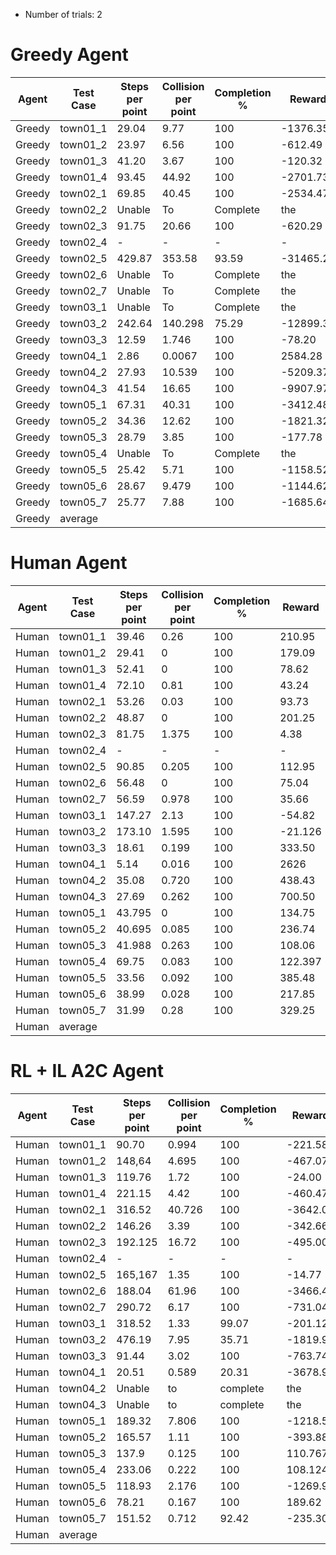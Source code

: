 - Number of trials: 2

# Greedy Agent
| Agent  | Test Case | Steps per point | Collision per point | Completion % | Reward    | Reward per point |
|--------|-----------|-----------------|---------------------|--------------|-----------|------------------|
| Greedy | town01_1  | 29.04           | 9.77                | 100          | -1376.35  | -16.58           |
| Greedy | town01_2  | 23.97           | 6.56                | 100          | -612.49   | -10.38           |
| Greedy | town01_3  | 41.20           | 3.67                | 100          | -120.32   | -4.46            |
| Greedy | town01_4  | 93.45           | 44.92               | 100          | -2701.73  | -87.15           |
| Greedy | town02_1  | 69.85           | 40.45               | 100          | -2534.47  | -81.76           |
| Greedy | town02_2  | Unable          | To                  | Complete     | the       | route            |
| Greedy | town02_3  | 91.75           | 20.66               | 100          | -620.29   | -38.77           |
| Greedy | town02_4  | -               | -                   | -            | -         | -                |
| Greedy | town02_5  | 429.87          | 353.58              | 93.59        | -31465.21 | -806.80          |
| Greedy | town02_6  | Unable          | To                  | Complete     | the       | route            |
| Greedy | town02_7  | Unable          | To                  | Complete     | the       | route            |
| Greedy | town03_1  | Unable          | To                  | Complete     | the       | route            |
| Greedy | town03_2  | 242.64          | 140.298             | 75.29        | -12899.38 | -307.13          |
| Greedy | town03_3  | 12.59           | 1.746               | 100          | -78.20    | -0.61            |
| Greedy | town04_1  | 2.86            | 0.0067              | 100          | 2584.28   | 2.65             |
| Greedy | town04_2  | 27.93           | 10.539              | 100          | -5209.37  | -20.51           |
| Greedy | town04_3  | 41.54           | 16.65               | 100          | -9907.97  | -34.17           |
| Greedy | town05_1  | 67.31           | 40.31               | 100          | -3412.48  | -77.56           |
| Greedy | town05_2  | 34.36           | 12.62               | 100          | -1821.32  | -22.21           |
| Greedy | town05_3  | 28.79           | 3.85                | 100          | -177.78   | -4.44            |
| Greedy | town05_4  | Unable          | To                  | Complete     | the       | route            |
| Greedy | town05_5  | 25.42           | 5.71                | 100          | -1158.52  | -8.52            |
| Greedy | town05_6  | 28.67           | 9.479               | 100          | -1144.62  | -15.897          |
| Greedy | town05_7  | 25.77           | 7.88                | 100          | -1685.64  | -12.77           |
| Greedy | average   |
# Human Agent
| Agent  | Test Case | Steps per point | Collision per point | Completion % | Reward    | Reward per point |
|--------|-----------|-----------------|---------------------|--------------|-----------|------------------|
| Human  | town01_1  | 39.46           | 0.26                | 100          | 210.95    | 2.54             |
| Human  | town01_2  | 29.41           | 0                   | 100          | 179.09    | 3.04             |
| Human  | town01_3  | 52.41           | 0                   | 100          | 78.62     | 2.91             |
| Human  | town01_4  | 72.10           | 0.81                | 100          | 43.24     | 1.39             |
| Human  | town02_1  | 53.26           | 0.03                | 100          | 93.73     | 3.02             |
| Human  | town02_2  | 48.87           | 0                   | 100          | 201.25    | 2.96             |
| Human  | town02_3  | 81.75           | 1.375               | 100          | 4.38      | 0.27             |
| Human  | town02_4  | -               | -                   | -            | -         | -                |
| Human  | town02_5  | 90.85           | 0.205               | 100          | 112.95    | 2.90             |
| Human  | town02_6  | 56.48           | 0                   | 100          | 75.04     | 3.13             |
| Human  | town02_7  | 56.59           | 0.978               | 100          | 35.66     | 1.55             |
| Human  | town03_1  | 147.27          | 2.13                | 100          | -54.82    | -1.02            |
| Human  | town03_2  | 173.10          | 1.595               | 100          | -21.126   | -0.50            |
| Human  | town03_3  | 18.61           | 0.199               | 100          | 333.50    | 2.61             |
| Human  | town04_1  | 5.14            | 0.016               | 100          | 2626      | 2.69             |
| Human  | town04_2  | 35.08           | 0.720               | 100          | 438.43    | 1.73             |
| Human  | town04_3  | 27.69           | 0.262               | 100          | 700.50    | 2.42             |
| Human  | town05_1  | 43.795          | 0                   | 100          | 134.75    | 3.06             |
| Human  | town05_2  | 40.695          | 0.085               | 100          | 236.74    | 2.79             |
| Human  | town05_3  | 41.988          | 0.263               | 100          | 108.06    | 2.70             |
| Human  | town05_4  | 69.75           | 0.083               | 100          | 122.397   | 3.40             |
| Human  | town05_5  | 33.56           | 0.092               | 100          | 385.48    | 2.83             |
| Human  | town05_6  | 38.99           | 0.028               | 100          | 217.85    | 3.03             |
| Human  | town05_7  | 31.99           | 0.28                | 100          | 329.25    | 2.49             |
| Human  | average   | 
# RL + IL A2C Agent
| Agent  | Test Case | Steps per point | Collision per point | Completion % | Reward   | Reward per point |
|--------|-----------|-----------------|---------------------|--------------|----------|------------------|
| Human  | town01_1  | 90.70           | 0.994               | 100          | -221.58  | -2.67            |
| Human  | town01_2  | 148,64          | 4.695               | 100          | -467.07  | -7.91            |
| Human  | town01_3  | 119.76          | 1.72                | 100          | -24.00   | -0.889           |
| Human  | town01_4  | 221.15          | 4.42                | 100          | -460.47  | -14.85           |
| Human  | town02_1  | 316.52          | 40.726              | 100          | -3642.00 | -117.48          |
| Human  | town02_2  | 146.26          | 3.39                | 100          | -342.66  | -5.039           |
| Human  | town02_3  | 192.125         | 16.72               | 100          | -495.00  | -30.94           |
| Human  | town02_4  | -               | -                   | -            | -        | -                |
| Human  | town02_5  | 165,167         | 1.35                | 100          | -14.77   | -0.38            |
| Human  | town02_6  | 188.04          | 61.96               | 100          | -3466.40 | -144.43          |
| Human  | town02_7  | 290.72          | 6.17                | 100          | -731.04  | -31.78           |
| Human  | town03_1  | 318.52          | 1.33                | 99.07        | -201.123 | -3.725           |
| Human  | town03_2  | 476.19          | 7.95                | 35.71        | -1819.97 | -43.33           |
| Human  | town03_3  | 91.44           | 3.02                | 100          | -763.74  | -5.97            |
| Human  | town04_1  | 20.51           | 0.589               | 20.31        | -3678.92 | -3.77            |
| Human  | town04_2  | Unable          | to                  | complete     | the      | route            |
| Human  | town04_3  | Unable          | to                  | complete     | the      | route            |
| Human  | town05_1  | 189.32          | 7.806               | 100          | -1218.5  | -27.69           |
| Human  | town05_2  | 165.57          | 1.11                | 100          | -393.88  | -4.80            |
| Human  | town05_3  | 137.9           | 0.125               | 100          | 110.767  | 2.77             |
| Human  | town05_4  | 233.06          | 0.222               | 100          | 108.124  | 3.00             |
| Human  | town05_5  | 118.93          | 2.176               | 100          | -1269.92 | -9.34            |
| Human  | town05_6  | 78.21           | 0.167               | 100          | 189.62   | 2.63             |
| Human  | town05_7  | 151.52          | 0.712               | 92.42        | -235.30  | -1.78            |
| Human  | average   | 
